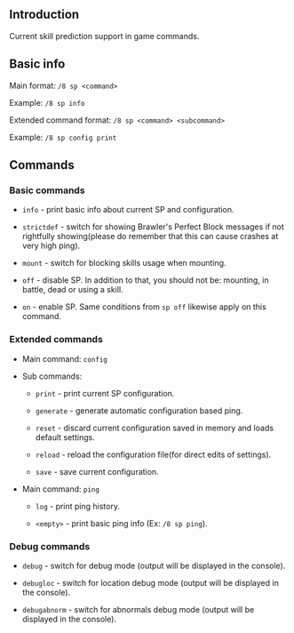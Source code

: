 ## Introduction

Current skill prediction support in game commands.

## Basic info

Main format: `/8 sp <command>`

Example: `/8 sp info`

Extended command format: `/8 sp <command> <subcommand>`

Example: `/8 sp config print`

## Commands

### **Basic commands**

* `info` - print basic info about current SP and configuration.
 
* `strictdef` - switch for showing Brawler's Perfect Block messages if not rightfully showing(please do remember that this can cause crashes at very high ping).
    
* `mount` - switch for blocking skills usage when mounting.
     
* `off` - disable SP. In addition to that, you should not be: mounting, in battle, dead or using a skill.  
    
* `on` - enable SP. Same conditions from `sp off` likewise apply on this command. 

### **Extended commands**

* Main command: `config`

* Sub commands:
    
  - `print` - print current SP configuration.
 
  - `generate` - generate automatic configuration based ping.
    
  - `reset` - discard current configuration saved in memory and loads default settings.
    
  - `reload` - reload the configuration file(for direct edits of settings).
    
  - `save` - save current configuration.

* Main command: `ping`

  - `log` - print ping history.

  - `<empty>` - print basic ping info (Ex: `/8 sp ping`).

### **Debug commands**

* `debug` - switch for debug mode (output will be displayed in the console).
    
* `debugloc` - switch for location debug mode (output will be displayed in the console).
    
* `debugabnorm` - switch for abnormals debug mode (output will be displayed in the console).
